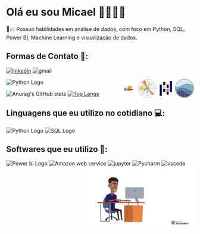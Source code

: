 # Olá eu sou Micael 👋👨🏽‍💻
🎲📈 Possuo habilidades em análise de dados, com foco em Python, SQL, Power BI, Machine Learning e visualização de dados.

## Formas de Contato 🍻:

[![linkedin](https://img.shields.io/badge/LinkedIn-0077B5?style=for-the-badge&logo=linkedin&logoColor=white)](https://www.linkedin.com/in/micael-jos%C3%A9-67194719b/)
![gmail](https://img.shields.io/badge/Gmail-D14836?style=for-the-badge&logo=gmail&logoColor=white)


<img src="https://cdn-icons-png.flaticon.com/128/2621/2621303.png" alt="Python Logo" width="50" height="50">
<img src="seaborn.png"  width="50" height="50" align="right" alt="seaborn logo">
<img src="pandas.png"  width="50" height="50" align="right" alt="pandas logo">
<img src="matplotlib.png"  width="50" height="50" align="right" alt="matplotlib logo">
<img src="sklearn.png"  width="50" height="50" align="right" alt="skelearn logo">




![Anurag's GitHub stats](https://github-readme-stats.vercel.app/api?username=micaellimaj&theme=holi)
[![Top Langs](https://github-readme-stats.vercel.app/api/top-langs/?username=micaellimaj&layout=donut&theme=holi)](https://github.com/anuraghazra/github-readme-stats)


##  Linguagens que eu utilizo no cotidiano 💻:

<div
<img src="https://cdn.jsdelivr.net/gh/devicons/devicon/icons/python/python-original-wordmark.svg" alt="Python Logo" width="50" height="50">          
<img src="https://cdn.jsdelivr.net/gh/devicons/devicon/icons/python/python-original.svg" alt="Python Logo" width="50" height="50">
<img src="https://cdn-icons-png.flaticon.com/128/9544/9544010.png" alt="SQL Logo" width="50" height="50">


</div>

## Softwares que eu utilizo 📶:
<div         
<img src="https://ww2.freelogovectors.net/wp-content/uploads/2017/04/power-bi-logo.png?lossy=1ssl=1" alt="Power bi Logo" width="50" height="50">
<img src="https://ww2.freelogovectors.net/wp-content/uploads/2017/04/power-bi-logo.png?lossy=1ssl=1" alt="Power bi Logo" width="50" height="50">
<img src="https://cdn.jsdelivr.net/gh/devicons/devicon/icons/amazonwebservices/amazonwebservices-original.svg" alt="Amazon web service" width="50" height="50">
<img src="https://cdn.jsdelivr.net/gh/devicons/devicon/icons/jupyter/jupyter-original-wordmark.svg" alt="jupyter" width="50" height="50">
<img src="https://cdn.jsdelivr.net/gh/devicons/devicon/icons/pycharm/pycharm-original.svg" alt="Pycharm" width="50" height="50">
<img src="https://cdn.jsdelivr.net/gh/devicons/devicon/icons/vscode/vscode-original.svg" alt="vscode" width="50" height="50">

<img src="6R3DBD98CYA3EAV0.gif" min-width="300px" max-width="300px" width="300px" align="right" alt="meu avatar">
          
</div>



           
          
